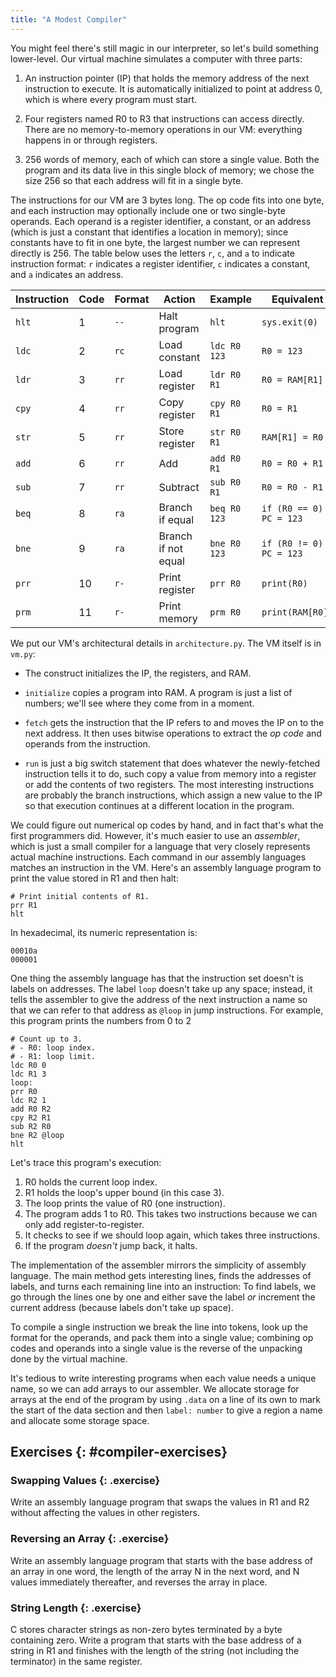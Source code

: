 ```yaml
---
title: "A Modest Compiler"
---
```


You might feel there's still magic in our interpreter,
so let's build something lower-level.
Our virtual machine simulates a computer with three parts:

1.  An instruction pointer (IP)
    that holds the memory address of the next instruction to execute.
    It is automatically initialized to point at address 0,
    which is where every program must start.

1.  Four registers named R0 to R3 that instructions can access directly.
    There are no memory-to-memory operations in our VM:
    everything  happens in or through registers.

1.  256 words of memory, each of which can store a single value.
    Both the program and its data live in this single block of memory;
    we chose the size 256 so that each address will fit in a single byte.

The instructions for our VM are 3 bytes long.
The op code fits into one byte,
and each instruction may optionally include one or two single-byte operands.
Each operand is a register identifier,
a constant,
or an address
(which is just a constant that identifies a location in memory);
since constants have to fit in one byte,
the largest number we can represent directly is 256.
The table below uses the letters `r`, `c`, and `a`
to indicate instruction format:
`r` indicates a register identifier,
`c` indicates a constant,
and `a` indicates an address.

| Instruction | Code | Format | Action              | Example      | Equivalent              |
| ----------- | ---- | ------ | ------------------- | ------------ | ----------------------- |
|  `hlt`      |    1 | `--`   | Halt program        | `hlt`        | `sys.exit(0)`           |
|  `ldc`      |    2 | `rc`   | Load constant       | `ldc R0 123` | `R0 = 123`              |
|  `ldr`      |    3 | `rr`   | Load register       | `ldr R0 R1`  | `R0 = RAM[R1]`          |
|  `cpy`      |    4 | `rr`   | Copy register       | `cpy R0 R1`  | `R0 = R1`               |
|  `str`      |    5 | `rr`   | Store register      | `str R0 R1`  | `RAM[R1] = R0`          |
|  `add`      |    6 | `rr`   | Add                 | `add R0 R1`  | `R0 = R0 + R1`          |
|  `sub`      |    7 | `rr`   | Subtract            | `sub R0 R1`  | `R0 = R0 - R1`          |
|  `beq`      |    8 | `ra`   | Branch if equal     | `beq R0 123` | `if (R0 == 0) PC = 123` |
|  `bne`      |    9 | `ra`   | Branch if not equal | `bne R0 123` | `if (R0 != 0) PC = 123` |
|  `prr`      |   10 | `r-`   | Print register      | `prr R0`     | `print(R0)`             |
|  `prm`      |   11 | `r-`   | Print memory        | `prm R0`     | `print(RAM[R0])`        |

We put our VM's architectural details in `architecture.py`.
The VM itself is in `vm.py`:

-   The construct initializes the IP, the registers, and RAM.

-   `initialize` copies a program into RAM.
    A program is just a list of numbers;
    we'll see where they come from in a moment.

-   `fetch` gets the instruction that the IP refers to and moves the IP on to the next address.
    It then uses bitwise operations
    to extract the *op code* and operands from the instruction.

-   `run` is just a big switch statement
    that does whatever the newly-fetched instruction tells it to do,
    such copy a value from memory into a register
    or add the contents of two registers.
    The most interesting instructions are probably the branch instructions,
    which assign a new value to the IP
    so that execution continues at a different location in the program.

We could figure out numerical op codes by hand,
and in fact that's what the first programmers did.
However,
it's much easier to use an *assembler*,
which is just a small compiler for a language that very closely represents actual machine instructions.
Each command in our assembly languages matches an instruction in the VM.
Here's an assembly language program to print the value stored in R1 and then halt:

```{: title="print-r1.as"}
# Print initial contents of R1.
prr R1
hlt
```

In hexadecimal, its numeric representation is:

```{: title="print-r1.mx"}
00010a
000001
```

One thing the assembly language has that the instruction set doesn't
is labels on addresses.
The label `loop` doesn't take up any space;
instead,
it tells the assembler to give the address of the next instruction a name
so that we can refer to that address as `@loop` in jump instructions.
For example,
this program prints the numbers from 0 to 2

```{: title="count-up.as"}
# Count up to 3.
# - R0: loop index.
# - R1: loop limit.
ldc R0 0
ldc R1 3
loop:
prr R0
ldc R2 1
add R0 R2
cpy R2 R1
sub R2 R0
bne R2 @loop
hlt
```

Let's trace this program's execution:

1.  R0 holds the current loop index.
1.  R1 holds the loop's upper bound (in this case 3).
1.  The loop prints the value of R0 (one instruction).
1.  The program adds 1 to R0.
    This takes two instructions because we can only add register-to-register.
1.  It checks to see if we should loop again,
    which takes three instructions.
1.  If the program *doesn't* jump back, it halts.

The implementation of the assembler mirrors the simplicity of assembly language.
The main method gets interesting lines,
finds the addresses of labels,
and turns each remaining line into an instruction:
To find labels,
we go through the lines one by one
and either save the label *or* increment the current address
(because labels don't take up space).

To compile a single instruction we break the line into tokens,
look up the format for the operands,
and pack them into a single value;
combining op codes and operands into a single value
is the reverse of the unpacking done by the virtual machine.

It's tedious to write interesting programs when each value needs a unique name,
so we can add arrays to our assembler.
We allocate storage for arrays at the end of the program
by using `.data` on a line of its own to mark the start of the data section
and then `label: number` to give a region a name and allocate some storage space.

## Exercises {: #compiler-exercises}

### Swapping Values {: .exercise}

Write an assembly language program that swaps the values in R1 and R2
without affecting the values in other registers.

### Reversing an Array {: .exercise}

Write an assembly language program that starts with
the base address of an array in one word,
the length of the array N in the next word,
and N values immediately thereafter,
and reverses the array in place.

### String Length {: .exercise}

C stores character strings as non-zero bytes terminated by a byte containing zero.
Write a program that starts with the base address of a string in R1
and finishes with the length of the string (not including the terminator) in the same register.
